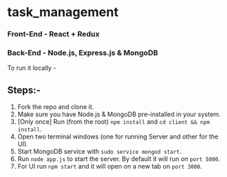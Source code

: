 # task_management

### Front-End - React + Redux

### Back-End - Node.js, Express.js & MongoDB

To run it locally -

## Steps:-

1. Fork the repo and clone it.
2. Make sure you have Node.js & MongoDB pre-installed in your system.
3. [Only once] Run (from the root) `npm install` and `cd client && npm install`.
4. Open two terminal windows (one for running Server and other for the UI).
5. Start MongoDB service with `sudo service mongod start`.
6. Run `node app.js` to start the server. By default it will run on `port 5000`.
7. For UI run `npm start` and it will open on a new tab on `port 3000`.
